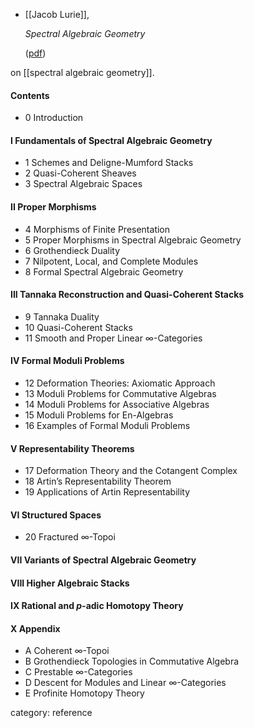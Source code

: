 
* [[Jacob Lurie]], 

  _Spectral Algebraic Geometry_ 

  ([pdf]( http://math.harvard.edu/~lurie/papers/SAG-rootfile.pdf))

on [[spectral algebraic geometry]].

#### Contents
* 0 Introduction

#### I Fundamentals of Spectral Algebraic Geometry
* 1 Schemes and Deligne-Mumford Stacks
* 2 Quasi-Coherent Sheaves
* 3 Spectral Algebraic Spaces

#### II Proper Morphisms
* 4 Morphisms of Finite Presentation
* 5 Proper Morphisms in Spectral Algebraic Geometry
* 6 Grothendieck Duality
* 7 Nilpotent, Local, and Complete Modules
* 8 Formal Spectral Algebraic Geometry

#### III Tannaka Reconstruction and Quasi-Coherent Stacks
* 9 Tannaka Duality
* 10 Quasi-Coherent Stacks
* 11 Smooth and Proper Linear $\infty$-Categories

#### IV Formal Moduli Problems
* 12 Deformation Theories: Axiomatic Approach
* 13 Moduli Problems for Commutative Algebras
* 14 Moduli Problems for Associative Algebras
* 15 Moduli Problems for En-Algebras
* 16 Examples of Formal Moduli Problems

#### V Representability Theorems
* 17 Deformation Theory and the Cotangent Complex
* 18 Artin’s Representability Theorem
* 19 Applications of Artin Representability

#### VI Structured Spaces
* 20 Fractured $\infty$-Topoi

#### VII Variants of Spectral Algebraic Geometry

#### VIII Higher Algebraic Stacks

#### IX Rational and $p$-adic Homotopy Theory

#### X Appendix
* A Coherent $\infty$-Topoi
* B Grothendieck Topologies in Commutative Algebra
* C Prestable $\infty$-Categories
* D Descent for Modules and Linear $\infty$-Categories
* E Profinite Homotopy Theory

category: reference